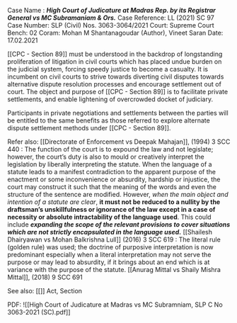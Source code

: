 Case Name : ***High Court of Judicature at Madras Rep. by its Registrar General vs MC Subramaniam & Ors.***
Case Reference: LL (2021) SC 97
Case Number: SLP (Civil) Nos. 3063-3064/2021
Court: Supreme Court
Bench: 02
Coram: Mohan M Shantanagoudar (Author), Vineet Saran
Date: 17.02.2021

[[CPC - Section 89]] must be understood in the backdrop of longstanding proliferation of litigation in civil courts which has placed undue burden on the judicial system, forcing speedy justice to become a casualty.
It is incumbent on civil courts to strive towards diverting civil disputes towards alternative dispute resolution processes and encourage settlement out of court.
The object and purpose of [[CPC - Section 89]] is to facilitate private settlements, and enable lightening of overcrowded docket of judiciary.

Participants in private negotiations and settlements between the parties will be entitled to the same benefits as those referred to explore alternate dispute settlement methods under [[CPC - Section 89]].


Refer also:
[[Directorate of Enforcement vs Deepak Mahajan]], (1994) 3 SCC 440 : The function of the court is to expound the law and not legislate; however, the court’s duty is also to mould or creatively interpret the legislation by liberally interpreting the statute. When the language of a statute leads to a manifest contradiction to the apparent purpose of the enactment or some inconvenience or absurdity, hardship or injustice, the court may construct it such that the meaning of the words and even the structure of the sentence are modified. However, *when the main object and intention of a statute are clear*, **it must not be reduced to a nullity by the draftsman’s unskillfulness or ignorance of the law except in a case of necessity or absolute intractability of the language used**. This could include ***expanding the scope of the relevant provisions to cover situations which are not strictly encapsulated in the language used.***
[[Shailesh Dhairyawan vs Mohan Balkrishna Lull]] (2016) 3 SCC 619 : The literal rule (golden rule) was used; the doctrine of purposive interpretation is now predominant especially when a literal interpretation may not serve the purpose or may lead to absurdity, if it brings about an end which is at variance with the purpose of the statute.
[[Anurag Mittal vs Shaily Mishra Mittal]], (2018) 9 SCC 691



See also:
[[]] 
Act, Section

PDF:
![[High Court of Judicature at Madras vs MC Subramniam, SLP C No 3063-2021 (SC).pdf]]